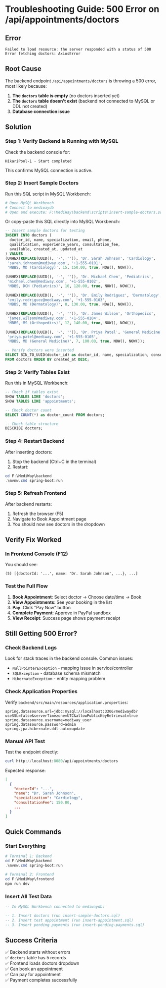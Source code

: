 # Troubleshooting Guide: 500 Error on /api/appointments/doctors

## Error
```
Failed to load resource: the server responded with a status of 500
Error fetching doctors: AxiosError
```

## Root Cause
The backend endpoint `/api/appointments/doctors` is throwing a 500 error, most likely because:
1. **The `doctors` table is empty** (no doctors inserted yet)
2. **The `doctors` table doesn't exist** (backend not connected to MySQL or DDL not created)
3. **Database connection issue**

## Solution

### Step 1: Verify Backend is Running with MySQL
Check the backend console for:
```
HikariPool-1 - Start completed
```
This confirms MySQL connection is active.

### Step 2: Insert Sample Doctors
Run this SQL script in MySQL Workbench:

```powershell
# Open MySQL Workbench
# Connect to mediwaydb
# Open and execute: F:\MediWay\backend\scripts\insert-sample-doctors.sql
```

Or copy-paste this SQL directly into MySQL Workbench:

```sql
-- Insert sample doctors for testing
INSERT INTO doctors (
  doctor_id, name, specialization, email, phone, 
  qualification, experience_years, consultation_fee, 
  available, created_at, updated_at
) VALUES
(UNHEX(REPLACE(UUID(), '-', '')), 'Dr. Sarah Johnson', 'Cardiology', 
 'sarah.johnson@mediway.com', '+1-555-0101', 
 'MBBS, MD (Cardiology)', 15, 150.00, true, NOW(), NOW()),
 
(UNHEX(REPLACE(UUID(), '-', '')), 'Dr. Michael Chen', 'Pediatrics', 
 'michael.chen@mediway.com', '+1-555-0102', 
 'MBBS, DCH (Pediatrics)', 10, 120.00, true, NOW(), NOW()),
 
(UNHEX(REPLACE(UUID(), '-', '')), 'Dr. Emily Rodriguez', 'Dermatology', 
 'emily.rodriguez@mediway.com', '+1-555-0103', 
 'MBBS, MD (Dermatology)', 8, 130.00, true, NOW(), NOW()),
 
(UNHEX(REPLACE(UUID(), '-', '')), 'Dr. James Wilson', 'Orthopedics', 
 'james.wilson@mediway.com', '+1-555-0104', 
 'MBBS, MS (Orthopedics)', 12, 140.00, true, NOW(), NOW()),
 
(UNHEX(REPLACE(UUID(), '-', '')), 'Dr. Priya Patel', 'General Medicine', 
 'priya.patel@mediway.com', '+1-555-0105', 
 'MBBS, MD (General Medicine)', 7, 100.00, true, NOW(), NOW());

-- Verify doctors were inserted
SELECT BIN_TO_UUID(doctor_id) as doctor_id, name, specialization, consultation_fee
FROM doctors ORDER BY created_at DESC;
```

### Step 3: Verify Tables Exist
Run this in MySQL Workbench:

```sql
-- Check if tables exist
SHOW TABLES LIKE 'doctors';
SHOW TABLES LIKE 'appointments';

-- Check doctor count
SELECT COUNT(*) as doctor_count FROM doctors;

-- Check table structure
DESCRIBE doctors;
```

### Step 4: Restart Backend
After inserting doctors:
1. Stop the backend (Ctrl+C in the terminal)
2. Restart:
```powershell
cd F:\MediWay\backend
.\mvnw.cmd spring-boot:run
```

### Step 5: Refresh Frontend
After backend restarts:
1. Refresh the browser (F5)
2. Navigate to Book Appointment page
3. You should now see doctors in the dropdown

## Verify Fix Worked

### In Frontend Console (F12)
You should see:
```
(5) [{doctorId: '...', name: 'Dr. Sarah Johnson', ...}, ...]
```

### Test the Full Flow
1. **Book Appointment**: Select doctor → Choose date/time → Book
2. **View Appointments**: See your booking in the list
3. **Pay**: Click "Pay Now" button
4. **Complete Payment**: Approve in PayPal sandbox
5. **View Receipt**: Success page shows payment receipt

## Still Getting 500 Error?

### Check Backend Logs
Look for stack traces in the backend console. Common issues:
- `NullPointerException` - mapping issue in service/controller
- `SQLException` - database schema mismatch
- `HibernateException` - entity mapping problem

### Check Application Properties
Verify `backend/src/main/resources/application.properties`:
```properties
spring.datasource.url=jdbc:mysql://localhost:3306/mediwaydb?useSSL=false&serverTimezone=UTC&allowPublicKeyRetrieval=true
spring.datasource.username=mediway_user
spring.datasource.password=admin
spring.jpa.hibernate.ddl-auto=update
```

### Manual API Test
Test the endpoint directly:
```powershell
curl http://localhost:8080/api/appointments/doctors
```

Expected response:
```json
[
  {
    "doctorId": "...",
    "name": "Dr. Sarah Johnson",
    "specialization": "Cardiology",
    "consultationFee": 150.00,
    ...
  }
]
```

## Quick Commands

### Start Everything
```powershell
# Terminal 1: Backend
cd F:\MediWay\backend
.\mvnw.cmd spring-boot:run

# Terminal 2: Frontend
cd F:\MediWay\frontend
npm run dev
```

### Insert All Test Data
```sql
-- In MySQL Workbench connected to mediwaydb:

-- 1. Insert doctors (run insert-sample-doctors.sql)
-- 2. Insert test appointment (run insert-appointment.sql)  
-- 3. Insert pending payments (run insert-pending-payments.sql)
```

## Success Criteria
✅ Backend starts without errors  
✅ `doctors` table has 5 records  
✅ Frontend loads doctors dropdown  
✅ Can book an appointment  
✅ Can pay for appointment  
✅ Payment completes successfully  
